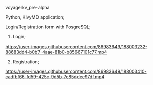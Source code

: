 voyagerkv_pre-alpha

Python, KivyMD application;

Login/Registration form with PosgreSQL;

1. Login;

https://user-images.githubusercontent.com/86983649/188003232-88683dd4-b0b7-4aae-81b0-b85667101c77.mp4

2. Registration;

https://user-images.githubusercontent.com/86983649/188003410-cadfbf66-fd59-425c-9d5b-7e85ddee97df.mp4
